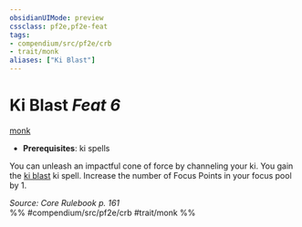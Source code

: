 ```yaml
---
obsidianUIMode: preview
cssclass: pf2e,pf2e-feat
tags:
- compendium/src/pf2e/crb
- trait/monk
aliases: ["Ki Blast"]
---
```

# Ki Blast  *Feat 6*  
[monk](/rules/traits/monk.md)  

- **Prerequisites**: ki spells

You can unleash an impactful cone of force by channeling your ki. You gain the [ki blast](/compendium/spells/ki-blast.md) ki spell. Increase the number of Focus Points in your focus pool by 1.

*Source: Core Rulebook p. 161*  
%% #compendium/src/pf2e/crb #trait/monk %%